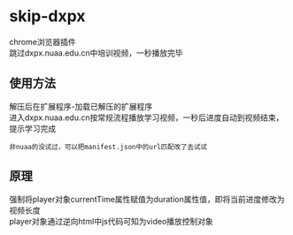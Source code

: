 # skip-dxpx
chrome浏览器插件  
跳过dxpx.nuaa.edu.cn中培训视频，一秒播放完毕
## 使用方法
解压后在扩展程序-加载已解压的扩展程序  
进入dxpx.nuaa.edu.cn按常规流程播放学习视频，一秒后进度自动到视频结束，提示学习完成  
  
    
    
    
    
`非nuaa的没试过，可以把manifest.json中的url匹配改了去试试`  
## 原理  
强制将player对象currentTime属性赋值为duration属性值，即将当前进度修改为视频长度  
player对象通过逆向html中js代码可知为video播放控制对象  

